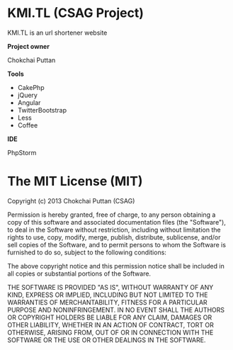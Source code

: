 KMI.TL (CSAG Project)
=====================

KMI.TL is an url shortener website

**Project owner**

Chokchai Puttan

**Tools**

- CakePhp
- jQuery
- Angular
- TwitterBootstrap
- Less
- Coffee

**IDE**

PhpStorm

The MIT License (MIT)
=====================

Copyright (c) 2013 Chokchai Puttan (CSAG)

Permission is hereby granted, free of charge, to any person obtaining a copy
of this software and associated documentation files (the "Software"), to deal
in the Software without restriction, including without limitation the rights
to use, copy, modify, merge, publish, distribute, sublicense, and/or sell
copies of the Software, and to permit persons to whom the Software is
furnished to do so, subject to the following conditions:

The above copyright notice and this permission notice shall be included in
all copies or substantial portions of the Software.

THE SOFTWARE IS PROVIDED "AS IS", WITHOUT WARRANTY OF ANY KIND, EXPRESS OR
IMPLIED, INCLUDING BUT NOT LIMITED TO THE WARRANTIES OF MERCHANTABILITY,
FITNESS FOR A PARTICULAR PURPOSE AND NONINFRINGEMENT. IN NO EVENT SHALL THE
AUTHORS OR COPYRIGHT HOLDERS BE LIABLE FOR ANY CLAIM, DAMAGES OR OTHER
LIABILITY, WHETHER IN AN ACTION OF CONTRACT, TORT OR OTHERWISE, ARISING FROM,
OUT OF OR IN CONNECTION WITH THE SOFTWARE OR THE USE OR OTHER DEALINGS IN
THE SOFTWARE.